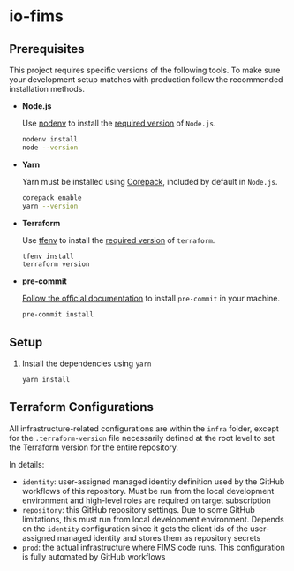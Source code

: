 # io-fims

## Prerequisites

This project requires specific versions of the following tools. To make sure your development setup matches with production follow the recommended installation methods.

- **Node.js**

  Use [nodenv](https://github.com/nodenv/nodenv) to install the [required version](.node-version) of `Node.js`.

  ```sh
  nodenv install
  node --version
  ```

- **Yarn**

  Yarn must be installed using [Corepack](https://yarnpkg.com/getting-started/install), included by default in `Node.js`.

  ```sh
  corepack enable
  yarn --version
  ```

- **Terraform**

  Use [tfenv](https://github.com/tfutils/tfenv) to install the [required version](.terraform-version) of `terraform`.

  ```sh
  tfenv install
  terraform version
  ```

- **pre-commit**

  [Follow the official documentation](https://pre-commit.com/) to install `pre-commit` in your machine.

  ```sh
  pre-commit install
  ```

## Setup

1. Install the dependencies using `yarn`

   ```sh
   yarn install
   ```

## Terraform Configurations

All infrastructure-related configurations are within the `infra` folder, except for the `.terraform-version` file necessarily defined at the root level to set the Terraform version for the entire repository.

In details:

- `identity`: user-assigned managed identity definition used by the GitHub workflows of this repository. Must be run from the local development environment and high-level roles are required on target subscription
- `repository`: this GitHub repository settings. Due to some GitHub limitations, this must run from local development environment. Depends on the `identity` configuration since it gets the client ids of the user-assigned managed identity and stores them as repository secrets
- `prod`: the actual infrastructure where FIMS code runs. This configuration is fully automated by GitHub workflows
